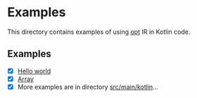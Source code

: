 # Examples
This directory contains examples of using [opt](../opt/README.md) IR in Kotlin code.

## Examples
- [x] [Hello world](src/main/kotlin/HelloWorld.kt)
- [x] [Array](src/main/kotlin/Array.kt)
- [x] More examples are in directory [src/main/kotlin](src/main/kotlin)...